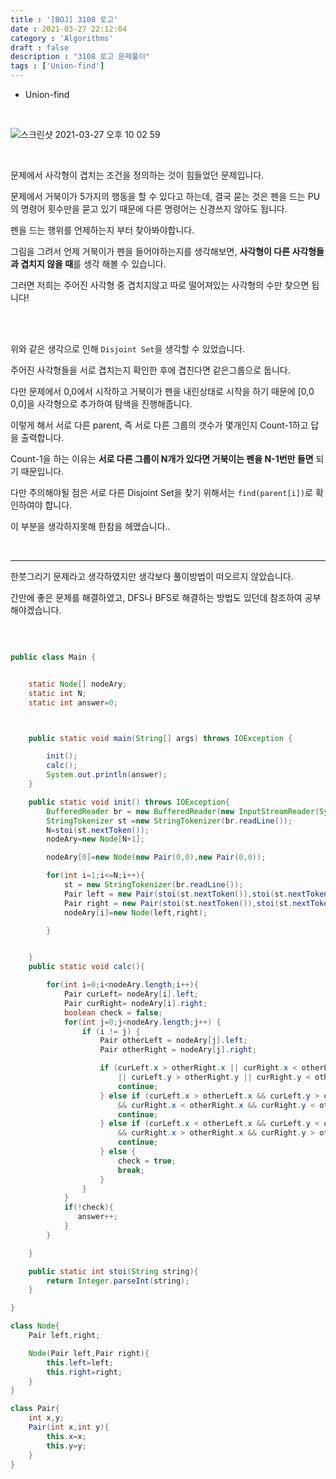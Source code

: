 ```yaml
---
title : '[BOJ] 3108 로고'
date : 2021-03-27 22:12:04
category : 'Algorithms'
draft : false
description : "3108 로고 문제풀이"
tags : ['Union-find']
---
```


* Union-find

<br/>

![스크린샷 2021-03-27 오후 10 02 59](https://user-images.githubusercontent.com/57346393/112721729-f70a5980-8f48-11eb-8216-6ed918c31ee4.png)

<br/>

문제에서 사각형이 겹치는 조건을 정의하는 것이 힘들었던 문제입니다.

문제에서 거북이가 5가지의 행동을 할 수 있다고 하는데, 결국 묻는 것은 펜을 드는 PU의 명령어 횟수만을 묻고 있기 때문에 다른 명령어는 신경쓰지 않아도 됩니다.

펜을 드는 행위를 언제하는지 부터 찾아봐야합니다.

그림을 그려서 언제 거북이가 펜을 들어야하는지를 생각해보면, **사각형이 다른 사각형들과 겹치지 않을 때**를 생각 해볼 수 있습니다.

그러면 저희는 주어진 사각형 중 겹치지않고 따로 떨어져있는 사각형의 수만 찾으면 됩니다!

<br/> <br/>

위와 같은 생각으로 인해 `Disjoint Set`을 생각할 수 있었습니다.

주어진 사각형들을 서로 겹치는지 확인한 후에 겹친다면 같은그룹으로 둡니다.

다만 문제에서 0,0에서 시작하고 거북이가 펜을 내린상태로 시작을 하기 때문에 [0,0 0,0]을 사각형으로 추가하여 탐색을 진행해줍니다.

이렇게 해서 서로 다른 parent, 즉 서로 다른 그룹의 갯수가 몇개인지 Count-1하고 답을 출력합니다.

Count-1을 하는 이유는 **서로 다른 그룹이 N개가 있다면 거북이는 펜을 N-1번만 들면** 되기 때문입니다. 

다만 주의해야될 점은 서로 다른 Disjoint Set을 찾기 위해서는 `find(parent[i])`로 확인하여야 합니다.

이 부분을 생각하지못해 한참을 헤맸습니다..

<br/>

---


한붓그리기 문제라고 생각하였지만 생각보다 풀이방법이 떠오르지 않았습니다.

간만에 좋은 문제를 해결하였고, DFS나 BFS로 해결하는 방법도 있던데 참조하여 공부해야겠습니다.



<br/>


```java

public class Main {


    static Node[] nodeAry;
    static int N;
    static int answer=0;



    public static void main(String[] args) throws IOException {

        init();
        calc();
        System.out.println(answer);
    }

    public static void init() throws IOException{
        BufferedReader br = new BufferedReader(new InputStreamReader(System.in));
        StringTokenizer st =new StringTokenizer(br.readLine());
        N=stoi(st.nextToken());
        nodeAry=new Node[N+1];

        nodeAry[0]=new Node(new Pair(0,0),new Pair(0,0));

        for(int i=1;i<=N;i++){
            st = new StringTokenizer(br.readLine());
            Pair left = new Pair(stoi(st.nextToken()),stoi(st.nextToken()));
            Pair right = new Pair(stoi(st.nextToken()),stoi(st.nextToken()));
            nodeAry[i]=new Node(left,right);

        }


    }
    public static void calc(){

        for(int i=0;i<nodeAry.length;i++){
            Pair curLeft= nodeAry[i].left;
            Pair curRight= nodeAry[i].right;
            boolean check = false;
            for(int j=0;j<nodeAry.length;j++) {
                if (i != j) {
                    Pair otherLeft = nodeAry[j].left;
                    Pair otherRight = nodeAry[j].right;

                    if (curLeft.x > otherRight.x || curRight.x < otherLeft.x
                        || curLeft.y > otherRight.y || curRight.y < otherLeft.y) {
                        continue;
                    } else if (curLeft.x > otherLeft.x && curLeft.y > otherLeft.y
                        && curRight.x < otherRight.x && curRight.y < otherRight.y) {
                        continue;
                    } else if (curLeft.x < otherLeft.x && curLeft.y < otherLeft.y
                        && curRight.x > otherRight.x && curRight.y > otherRight.y) {
                        continue;
                    } else {
                        check = true;
                        break;
                    }
                }
            }
            if(!check){
               answer++;
            }
        }

    }

    public static int stoi(String string){
        return Integer.parseInt(string);
    }

}

class Node{
    Pair left,right;

    Node(Pair left,Pair right){
        this.left=left;
        this.right=right;
    }
}

class Pair{
    int x,y;
    Pair(int x,int y){
        this.x=x;
        this.y=y;
    }
}

```